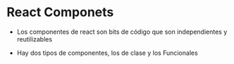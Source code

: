 # React Componets

- Los componentes de react son bits de código que son independientes y reutilizables

- Hay dos tipos de componentes, los de clase y los Funcionales


